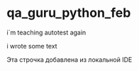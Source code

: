 # qa_guru_python_feb

i`m teaching autotest again

i wrote some text

Эта строчка добавлена из локальной IDE

